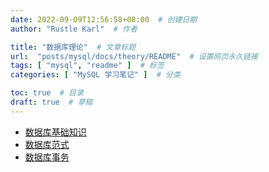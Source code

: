 ```yaml
---
date: 2022-09-09T12:56:58+08:00  # 创建日期
author: "Rustle Karl"  # 作者

title: "数据库理论"  # 文章标题
url:  "posts/mysql/docs/theory/README"  # 设置网页永久链接
tags: [ "mysql", "readme" ]  # 标签
categories: [ "MySQL 学习笔记" ]  # 分类

toc: true  # 目录
draft: true  # 草稿
---
```


- [数据库基础知识](principle.md)
- [数据库范式](paradigm.md)
- [数据库事务](transaction.md)
